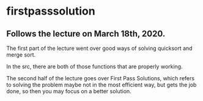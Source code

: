 # firstpasssolution

## Follows the lecture on March 18th, 2020.

The first part of the lecture went over good ways of solving quicksort and merge sort.

In the src, there are both of those functions that are properly working.

The second half of the lecture goes over First Pass Solutions, which refers to solving the problem maybe not in the most efficient way, but gets the job done, so then you may focus on a better solution.
